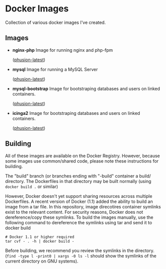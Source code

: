 Docker Images
====================

Collection of various docker images I've created.

Images
----------

 * **nginx-php** Image for running nginx and php-fpm

   ([phusion-latest](https://github.com/alreece45/docker-images/tree/master/phusion-latest/nginx-php))
   
 * **mysql** Image for running a MySQL Server

   ([phusion-latest](https://github.com/alreece45/docker-images/tree/master/phusion-latest/mysql))
   
 * **mysql-bootstrap** Image for bootstraping databases and users on linked containers.

   ([phusion-latest](https://github.com/alreece45/docker-images/tree/master/phusion-latest/mysql-bootstrap))
   
 * **icinga2** Image for bootstraping databases and users on linked containers.

   ([phusion-latest](https://github.com/alreece45/docker-images/tree/master/phusion-latest/icinga2))

Building
----------

All of these images are available on the Docker Registry. However, because some
images use common/shared code, please note these instructions for building.

The "build" branch (or branches ending with "-build" container a build/ directory.
The Dockerfiles in that directory may be built normally (using `docker build .` 
or similar)

However, Docker doesn't yet support sharing resources across multiple Dockerfiles.
A recent version of Docker (1.1) added the ability to build an image from a tar file. 
In this repository, image direcotires container symlinks exist to the relevant  content.
For security reasons, Docker does not dereference/copy these symlinks. To build the
images manually, use the following command to dereference the symlinks using tar 
and send it to docker build

    # Docker 1.1 or higher required
    tar cvf - . -h | docker build -

Before building, we recommend you review the symlinks in the directory.
(`find -type l -print0 | xargs -0 ls -l` should show the symlinks of the current directory
on GNU systems).
